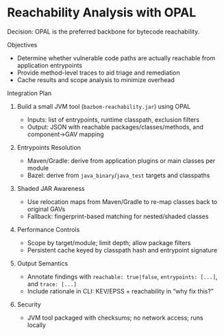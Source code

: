 # Reachability Analysis with OPAL

Decision: OPAL is the preferred backbone for bytecode reachability.

Objectives
- Determine whether vulnerable code paths are actually reachable from application entrypoints
- Provide method-level traces to aid triage and remediation
- Cache results and scope analysis to minimize overhead

Integration Plan
1) Build a small JVM tool (`bazbom-reachability.jar`) using OPAL
   - Inputs: list of entrypoints, runtime classpath, exclusion filters
   - Output: JSON with reachable packages/classes/methods, and component→GAV mapping

2) Entrypoints Resolution
   - Maven/Gradle: derive from application plugins or main classes per module
   - Bazel: derive from `java_binary`/`java_test` targets and classpaths

3) Shaded JAR Awareness
   - Use relocation maps from Maven/Gradle to re-map classes back to original GAVs
   - Fallback: fingerprint-based matching for nested/shaded classes

4) Performance Controls
   - Scope by target/module; limit depth; allow package filters
   - Persistent cache keyed by classpath hash and entrypoint signature

5) Output Semantics
   - Annotate findings with `reachable: true|false`, `entrypoints: [...]`, and `trace: [...]`
   - Include rationale in CLI: KEV/EPSS + reachability in “why fix this?”

6) Security
   - JVM tool packaged with checksums; no network access; runs locally

